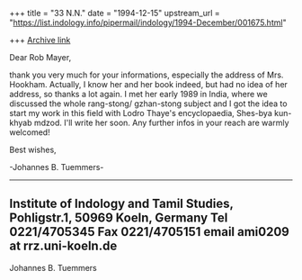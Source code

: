 +++
title = "33 N.N."
date = "1994-12-15"
upstream_url = "https://list.indology.info/pipermail/indology/1994-December/001675.html"

+++
[Archive link](https://list.indology.info/pipermail/indology/1994-December/001675.html)

Dear Rob Mayer,

thank you very much for your informations, especially the address of
Mrs. Hookham. Actually, I know her and her book indeed, but had no
idea of her address, so thanks a lot again. 
I met her early 1989 in India, where we discussed the whole rang-stong/
gzhan-stong subject and I got the idea to start my work in this field
with Lodro Thaye's encyclopaedia, Shes-bya kun-khyab mdzod. I'll
write her soon.
Any further infos in your reach are warmly welcomed!

Best wishes, 

-Johannes B. Tuemmers-

------------------------------------------------------------------------------
Institute of Indology and Tamil Studies, Pohligstr.1, 50969 Koeln, Germany
Tel 0221/4705345 Fax 0221/4705151 email ami0209 at rrz.uni-koeln.de
-------------------------------------------------------------------------------


Johannes B. Tuemmers





